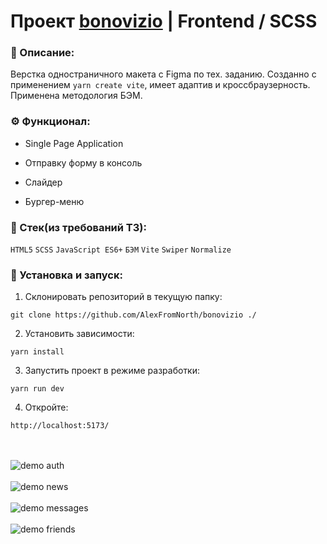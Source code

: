 # Проект [bonovizio](https://github.com/AlexFromNorth/bonovizio) | Frontend / SCSS

### 📜 Описание:
Верстка одностраничного макета с Figma по тех. заданию.
Созданно с применением `yarn create vite`, имеет адаптив и кроссбраузерность. Применена методология БЭМ.

### ⚙️ Функционал:
* Single Page Application 

* Отправку форму в консоль
  
* Слайдер

* Бургер-меню


### 🥞 Стек(из требований ТЗ):

`HTML5` `SCSS` `JavaScript ES6+` `БЭМ` `Vite` `Swiper` `Normalize` 

### 💽 Установка и запуск:

1. Склонировать репозиторий в текущую папку:

```git clone https://github.com/AlexFromNorth/bonovizio ./```

2. Установить зависимости:

```yarn install```

3. Запустить проект в режиме разработки:

```yarn run dev ```

4. Откройте: 

```http://localhost:5173/```

<br />
<br />
<img src="dist_readme/main.png" alt="demo auth">
<br />
<br />
<img src="dist_readme/swiper.png" alt="demo news" >
<br />
<br />
<img src="dist_readme/mobile.png" alt="demo messages" >
<br />
<br />
<img src="dist_readme/form.png" alt="demo friends">

